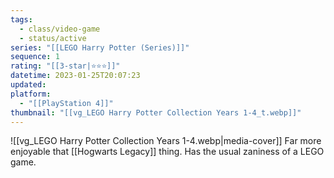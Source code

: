 ```yaml
---
tags:
  - class/video-game
  - status/active
series: "[[LEGO Harry Potter (Series)]]"
sequence: 1
rating: "[[3-star|⭐️⭐️⭐️]]"
datetime: 2023-01-25T20:07:23
updated: 
platform:
  - "[[PlayStation 4]]"
thumbnail: "[[vg_LEGO Harry Potter Collection Years 1-4_t.webp]]"
---
```

![[vg_LEGO Harry Potter Collection Years 1-4.webp|media-cover]]
Far more enjoyable that [[Hogwarts Legacy]] thing. Has the usual zaniness of a LEGO game.